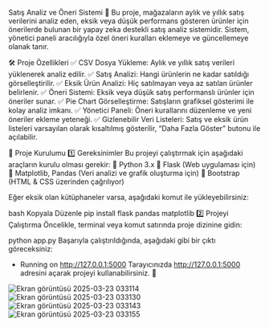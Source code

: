 Satış Analiz ve Öneri Sistemi 🚀
Bu proje, mağazaların aylık ve yıllık satış verilerini analiz eden, eksik veya düşük performans gösteren ürünler için önerilerde bulunan bir yapay zeka destekli satış analiz sistemidir.
Sistem, yönetici paneli aracılığıyla özel öneri kuralları eklemeye ve güncellemeye olanak tanır.

🛠️ Proje Özellikleri
✅ CSV Dosya Yükleme: Aylık ve yıllık satış verileri yüklenerek analiz edilir.
✅ Satış Analizi: Hangi ürünlerin ne kadar satıldığı görselleştirilir.
✅ Eksik Ürün Analizi: Hiç satılmayan veya az satılan ürünler belirlenir.
✅ Öneri Sistemi: Eksik veya düşük satış performanslı ürünler için öneriler sunar.
✅ Pie Chart Görselleştirme: Satışların grafiksel gösterimi ile kolay analiz imkanı.
✅ Yönetici Paneli: Öneri kurallarını düzenleme ve yeni öneriler ekleme yeteneği.
✅ Gizlenebilir Veri Listeleri: Satış ve eksik ürün listeleri varsayılan olarak kısaltılmış gösterilir, “Daha Fazla Göster” butonu ile açılabilir.

📂 Proje Kurulumu
1️⃣ Gereksinimler
Bu projeyi çalıştırmak için aşağıdaki araçların kurulu olması gerekir:
🔹 Python 3.x
🔹 Flask (Web uygulaması için)
🔹 Matplotlib, Pandas (Veri analizi ve grafik oluşturma için)
🔹 Bootstrap (HTML & CSS üzerinden çağrılıyor)

Eğer eksik olan kütüphaneler varsa, aşağıdaki komut ile yükleyebilirsiniz:

bash
Kopyala
Düzenle
pip install flask pandas matplotlib
2️⃣ Projeyi Çalıştırma
Öncelikle, terminal veya komut satırında proje dizinine gidin:

python app.py
Başarıyla çalıştırıldığında, aşağıdaki gibi bir çıktı göreceksiniz:
 * Running on http://127.0.0.1:5000
Tarayıcınızda http://127.0.0.1:5000 adresini açarak projeyi kullanabilirsiniz. 🎯


![Ekran görüntüsü 2025-03-23 033114](https://github.com/user-attachments/assets/d994985e-5a41-4495-b5db-25ccf6133349)
![Ekran görüntüsü 2025-03-23 033130](https://github.com/user-attachments/assets/4f8c6cc2-147b-4c6c-90cf-f9ebfee26924)
![Ekran görüntüsü 2025-03-23 033143](https://github.com/user-attachments/assets/5eb019c2-cfbf-4e16-ae4c-4ad396d19a91)
![Ekran görüntüsü 2025-03-23 033155](https://github.com/user-attachments/assets/7d2e0faa-2fd1-499d-81ff-e0e487b6a94a)
